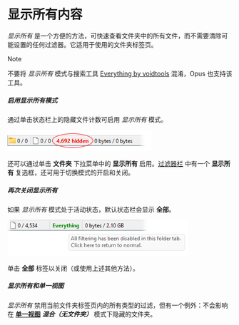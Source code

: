 # 显示所有内容

*显示所有* 是一个方便的方法，可快速查看文件夹中的所有文件，而不需要清除可能设置的任何过滤器。它适用于使用的文件夹标签页。

> [!NOTE]
> 不要将 *显示所有* 模式与搜索工具 [Everything by voidtools](https://voidtools.com) 混淆，Opus 也支持该工具。

##### 启用显示所有模式

通过单击状态栏上的隐藏文件计数可启用 *显示所有* 模式。

![](/Manual/images/media/13/show_everything_hidden.png)

还可以通过单击 **文件夹** 下拉菜单中的 **显示所有** 启用。[过滤器栏](filter_bar.zh.md) 中有一个 **显示所有** 复选框，还可用于切换模式的开启和关闭。

##### 再次关闭显示所有

如果 *显示所有* 模式处于活动状态，默认状态栏会显示 **全部**。

![](/Manual/images/media/13/show_everything.png)

单击 **全部** 标签以关闭（或使用上述其他方法）。

##### 显示所有和单一视图

*显示所有* 禁用当前文件夹标签页内的所有类型的过滤，但有一个例外：不会影响在 **[单一视图](../flat_view.zh.md)** ***混合（无文件夹）*** 模式下隐藏的文件夹。